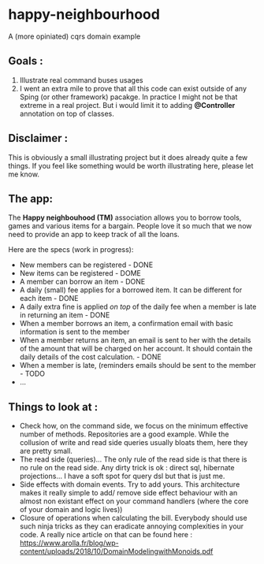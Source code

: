 # happy-neighbourhood

A (more opiniated) cqrs domain example

## Goals :
1. Illustrate real command buses usages
2. I went an extra mile to prove that all this code can exist outside of any Sping (or other framework) pacakge. 
In practice I might not be that extreme in a real project. But i would limit it to adding __@Controller__ annotation on top of classes.

## Disclaimer :

This is obviously a small illustrating project but it does already quite a few things. If you feel like something would be worth illustrating here, please let me know.


## The app:

The __Happy neighbouhood (TM)__ association allows you to borrow tools, games and various items for a bargain.
People love it so much that we now need to provide an app to keep track of all the loans.

Here are the specs (work in progress):

- New members can be registered - DONE
- New items can be registered - DOME
- A member can borrow an item - DONE
- A daily (small) fee applies for a borrowed item. It can be different for each item - DONE
- A daily extra fine is applied _on top_ of the daily fee when a member is late in returning an item - DONE
- When a member borrows an item, a confirmation email with basic information is sent to the member
- When a member returns an item, an email is sent to her with the details of the amount that will be charged on her account. It should contain the daily details of the cost calculation. - DONE
- When a member is late, (reminders emails should be sent to the member - TODO
- ... 


## Things to look at :

- Check how, on the command side, we focus on the minimum effective number of methods. 
Repositories are a good example. While the collusion of write and read side queries usually bloats them, here they are pretty small.
- The read side (queries)... The only rule of the read side is that there is no rule on the read side. Any dirty trick is ok : direct sql, hibernate projections... I have a soft spot for query dsl but that is just me.
- Side effects with domain events. Try to add yours. This architecture makes it really simple to add/ remove side effect behaviour with an almost non existant effect on your command handlers (where the core of your domain and logic lives))
- Closure of operations when calculating the bill. Everybody should use such ninja tricks as they can eradicate annoying complexities in your code. A really nice article on that can be found here : https://www.arolla.fr/blog/wp-content/uploads/2018/10/DomainModelingwithMonoids.pdf

